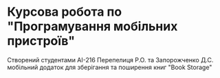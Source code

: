 # Курсова робота по "Програмування мобільних пристроїв"

Створений студентами АІ-216 Перепелиця Р.О. та Запорожченко Д.С. мобільний додаток для зберігання та поширення книг "Book Storage"
